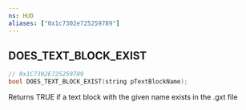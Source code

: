 ```yaml
---
ns: HUD
aliases: ["0x1c7302e725259789"]
---
```

## DOES_TEXT_BLOCK_EXIST

```c
// 0x1C7302E725259789
bool DOES_TEXT_BLOCK_EXIST(string pTextBlockName);
```

Returns TRUE if a text block with the given name exists in the .gxt file

